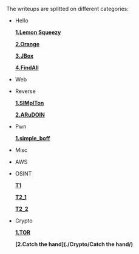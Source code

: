 The writeups are splitted on different categories:

- Hello 

  **[1.Lemon Squeezy](./Hello/Lemon%20Squeezy/README.md)**
  
  **[2.Orange](./Hello/Orange)**
  
  **[3.JBox](./Hello/JBox/)**
  
  **[4.FindAll](./Hello/FindAll/)**
- Web
- Reverse 

  **[1.SIMplTon](./Reverse/SIMplTon/)**
  
  **[2.ARuDOIN](./Reverse/ARuDOIN/)**
  
- Pwn 
 
  **[1.simple_boff](./Pwn/simple_boff.md)**
- Misc
- AWS
- OSINT 

  **[T1](./OSINT/T1/README.md)**

  **[T2_1](./OSINT/T2_1/README.md)**

  **[T2_2](./OSINT/T2_2/README.md)**
- Crypto 

  **[1.TOR](./Crypto/TOR/README.md)**
  
  **[2.Catch the hand](./Crypto/Catch the hand/)**
  
